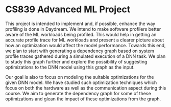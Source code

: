 # CS839 Advanced ML Project

This project is intended to implement and, if possible, enhance the way profiling is done in Daydream. We intend to make software profilers better aware of the ML workloads being profiled. This would help in getting an accurate profile trace for ML workloads and present a clearer picture about how an optimization would affect the model performance. Towards this end, we plan to start with generating a dependency graph based on system profile traces gathered during a simulated execution of a DNN task. We plan to study this graph further and explore the possibility of suggesting optimizations to the DNN model using this graph as the input.       

Our goal is also to focus on modeling the suitable optimizations for the given DNN model. We have studied such optimization techniques which focus on both the hardware as well as the communication aspect during this course. We aim to generate the dependency graph for some of these optimizations and glean the impact of these optimizations from the graph.
